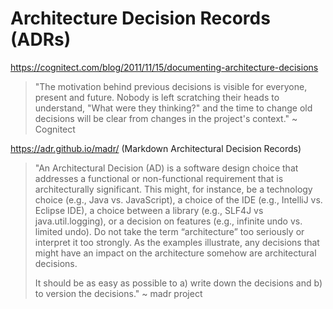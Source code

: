 # Architecture Decision Records (ADRs)

https://cognitect.com/blog/2011/11/15/documenting-architecture-decisions

> "The motivation behind previous decisions is visible for everyone, present and future. Nobody is left scratching their heads to understand, "What were they thinking?" and the time to change old decisions will be clear from changes in the project's context." ~ Cognitect

https://adr.github.io/madr/ (Markdown Architectural Decision Records)

> "An Architectural Decision (AD) is a software design choice that addresses a functional or non-functional requirement that is architecturally significant. This might, for instance, be a technology choice (e.g., Java vs. JavaScript), a choice of the IDE (e.g., IntelliJ vs. Eclipse IDE), a choice between a library (e.g., SLF4J vs java.util.logging), or a decision on features (e.g., infinite undo vs. limited undo). Do not take the term “architecture” too seriously or interpret it too strongly. As the examples illustrate, any decisions that might have an impact on the architecture somehow are architectural decisions.
>
> It should be as easy as possible to a) write down the decisions and b) to version the decisions." ~ madr project
